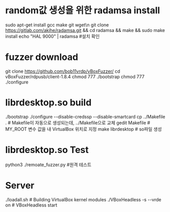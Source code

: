 # random값 생성을 위한 radamsa install
sudo apt-get install gcc make git wget\n
git clone https://gitlab.com/akihe/radamsa.git && cd radamsa && make && sudo make install
echo "HAL 9000" | radamsa   #설치 확인

# fuzzer download
git clone https://github.com/bob11vrdp/vBoxFuzzer/
cd vBoxFuzzer/rdpusb/client-1.8.4
chmod 777 ./bootstrap
chmod 777 ./configure

# librdesktop.so build
./bootstrap
./configure --disable-credssp --disable-smartcard
cp ../Makefile .   # Makefile이 자동으로 생성되는데, ../Makefile으로 교체
gedit Makefile     # MY_ROOT 변수 값을 내 VirtualBox 위치로 지정
make librdesktop   # so파일 생성

# librdesktop.so Test
python3 ./remoate_fuzzer.py <ip>   #원격 테스트

# Server 
./loadall.sh    # Building VirtualBox kernel modules
./VBoxHeadless -s <uuid> --vrde on    # VBoxHeadless start
